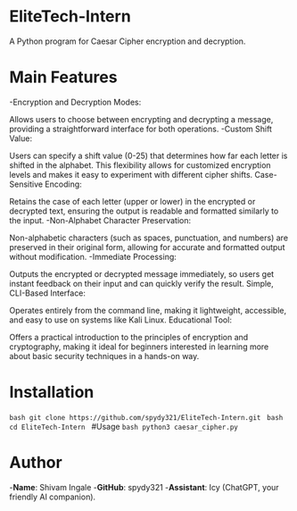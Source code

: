 # EliteTech-Intern
A Python program for Caesar Cipher encryption and decryption.
# Main Features
-Encryption and Decryption Modes:

Allows users to choose between encrypting and decrypting a message, providing a straightforward interface for both operations.
-Custom Shift Value:

Users can specify a shift value (0-25) that determines how far each letter is shifted in the alphabet. This flexibility allows for customized encryption levels and makes it easy to experiment with different cipher shifts.
Case-Sensitive Encoding:

Retains the case of each letter (upper or lower) in the encrypted or decrypted text, ensuring the output is readable and formatted similarly to the input.
-Non-Alphabet Character Preservation:

Non-alphabetic characters (such as spaces, punctuation, and numbers) are preserved in their original form, allowing for accurate and formatted output without modification.
-Immediate Processing:

Outputs the encrypted or decrypted message immediately, so users get instant feedback on their input and can quickly verify the result.
Simple, CLI-Based Interface:

Operates entirely from the command line, making it lightweight, accessible, and easy to use on systems like Kali Linux.
Educational Tool:

Offers a practical introduction to the principles of encryption and cryptography, making it ideal for beginners interested in learning more about basic security techniques in a hands-on way.
# Installation
``bash
git clone https://github.com/spydy321/EliteTech-Intern.git
``
``bash
cd EliteTech-Intern
``
#Usage
``bash
python3 caesar_cipher.py
``
# Author
-**Name**: Shivam Ingale
-**GitHub**: spydy321
-**Assistant**: Icy (ChatGPT, your friendly AI companion).
